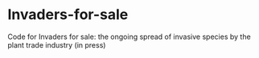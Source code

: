 # Invaders-for-sale
Code for Invaders for sale: the ongoing spread of invasive species by the plant trade industry (in press)
